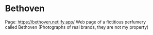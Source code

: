 # Bethoven

Page: https://bethoven.netlify.app/
Web page of a fictitious perfumery called Bethoven (Photographs of real brands, they are not my property)
